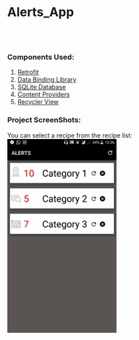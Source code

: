 # Alerts_App
<br><br>
### Components Used:
 1. <a href="https://square.github.io/retrofit/">Retrofit</a>
 2. <a href="https://inthecheesefactory.com/blog/say-goodbye-to-findviewbyid-with-data-binding-library/en">Data Binding Library</a>
 3. <a href="https://developer.android.com/training/data-storage/sqlite">SQLite Database</a>
 4. <a href="https://developer.android.com/guide/topics/providers/content-providers">Content Providers</a>
 5. <a href="https://developer.android.com/reference/android/support/v7/widget/RecyclerView">Recycler View</a>
### Project ScreenShots:
You can select a recipe from the recipe list:<br>
<img src="https://github.com/janhavisinghh/Alerts_App/blob/master/alerts_gif.gif" width="250" align="middle"><br>
